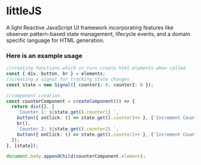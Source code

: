 # littleJS

A light Reactive JavaScript UI framework incorporating features like observer
pattern-based state management, lifecycle events, and a domain specific
language for HTML generation.

### Here is an example usage 
```ts
//creating functions which in turn create html elements when called
const { div, button, br } = elements;
//creating a signal for tracking state changes
const state = new Signal({ counter1: 0, counter2: 0 });

//component creation 
const counterComponent = createComponent(() => {
  return div({}, [
    `Counter 1: ${state.get().counter1} `,
    button({ onClick: () => state.get().counter1++ }, ['Increment Counter 1']),
    br(),
    `Counter 2: ${state.get().counter2} `,
    button({ onClick: () => state.get().counter2++ }, ['Increment Counter 2']),
  ]);
}, [state]);

document.body.appendChild(counterComponent.element);
```
